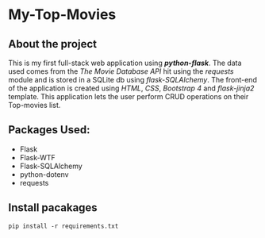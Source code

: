 # My-Top-Movies

## About the project
This is my first full-stack web application using ***python-flask***. The data used comes from the *The Movie Database API* hit using the *requests* module and is stored in a SQLite db using *flask-SQLAlchemy*.
The front-end of the application is created using *HTML*, *CSS*, *Bootstrap 4* and *flask-jinja2* template.
This application lets the user perform CRUD operations on their Top-movies list. 

## Packages Used:
- Flask
- Flask-WTF
- Flask-SQLAlchemy
- python-dotenv
- requests

## Install pacakages
```pip install -r requirements.txt```
